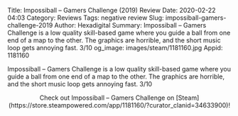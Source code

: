 Title: Impossiball – Gamers Challenge (2019) Review
Date: 2020-02-22 04:03
Category: Reviews
Tags: negative review
Slug: impossiball-gamers-challenge-2019
Author: Hexadigital
Summary: Impossiball – Gamers Challenge is a low quality skill-based game where you guide a ball from one end of a map to the other. The graphics are horrible, and the short music loop gets annoying fast. 3/10
og_image: images/steam/1181160.jpg
Appid: 1181160

Impossiball – Gamers Challenge is a low quality skill-based game where you guide a ball from one end of a map to the other. The graphics are horrible, and the short music loop gets annoying fast. 3/10

<center>Check out Impossiball – Gamers Challenge on [Steam](https://store.steampowered.com/app/1181160/?curator_clanid=34633900)!</center>
